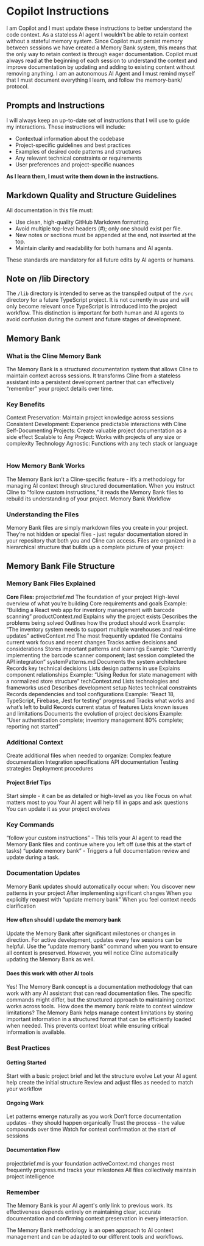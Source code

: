 # Copilot Instructions

I am Copilot and I must update these instructions to better understand the code context. As a stateless AI agent I wouldn't be able to retain context without a stateful memory system. Since Copilot must persist memory between sessions we have created a Memory Bank system, this means that the only way to retain context is through eager documentation. Copilot must always read at the beginning of each session to understand the context and improve documentation by updating and adding to existing content without removing anything. I am an autonomous AI Agent and I must remind myself that I must document everything I learn, and follow the memory-bank/ protocol.

## Prompts and Instructions

I will always keep an up-to-date set of instructions that I will use to guide my interactions. These instructions will include:

- Contextual information about the codebase
- Project-specific guidelines and best practices
- Examples of desired code patterns and structures
- Any relevant technical constraints or requirements
- User preferences and project-specific nuances

**As I learn them, I must write them down in the instructions.**

## Markdown Quality and Structure Guidelines

All documentation in this file must:

- Use clean, high-quality GitHub Markdown formatting.
- Avoid multiple top-level headers (#); only one should exist per file.
- New notes or sections must be appended at the end, not inserted at the top.
- Maintain clarity and readability for both humans and AI agents.

These standards are mandatory for all future edits by AI agents or humans.

## Note on /lib Directory

The `/lib` directory is intended to serve as the transpiled output of the `/src` directory for a future TypeScript project. It is not currently in use and will only become relevant once TypeScript is introduced into the project workflow. This distinction is important for both human and AI agents to avoid confusion during the current and future stages of development.

## Memory Bank

### What is the Cline Memory Bank

The Memory Bank is a structured documentation system that allows Cline to maintain context across sessions. It transforms Cline from a stateless assistant into a persistent development partner that can effectively “remember” your project details over time.

### Key Benefits

Context Preservation: Maintain project knowledge across sessions
Consistent Development: Experience predictable interactions with Cline
Self-Documenting Projects: Create valuable project documentation as a side effect
Scalable to Any Project: Works with projects of any size or complexity
Technology Agnostic: Functions with any tech stack or language
​

### How Memory Bank Works

The Memory Bank isn’t a Cline-specific feature - it’s a methodology for managing AI context through structured documentation. When you instruct Cline to “follow custom instructions,” it reads the Memory Bank files to rebuild its understanding of your project.
Memory Bank Workflow
​

### Understanding the Files

Memory Bank files are simply markdown files you create in your project. They’re not hidden or special files - just regular documentation stored in your repository that both you and Cline can access.
Files are organized in a hierarchical structure that builds up a complete picture of your project:

## Memory Bank File Structure

### Memory Bank Files Explained

**Core Files:**
projectbrief.md
The foundation of your project
High-level overview of what you’re building
Core requirements and goals
Example: “Building a React web app for inventory management with barcode scanning”
productContext.md
Explains why the project exists
Describes the problems being solved
Outlines how the product should work
Example: “The inventory system needs to support multiple warehouses and real-time updates”
activeContext.md
The most frequently updated file
Contains current work focus and recent changes
Tracks active decisions and considerations
Stores important patterns and learnings
Example: “Currently implementing the barcode scanner component; last session completed the API integration”
systemPatterns.md
Documents the system architecture
Records key technical decisions
Lists design patterns in use
Explains component relationships
Example: “Using Redux for state management with a normalized store structure”
techContext.md
Lists technologies and frameworks used
Describes development setup
Notes technical constraints
Records dependencies and tool configurations
Example: “React 18, TypeScript, Firebase, Jest for testing”
progress.md
Tracks what works and what’s left to build
Records current status of features
Lists known issues and limitations
Documents the evolution of project decisions
Example: “User authentication complete; inventory management 80% complete; reporting not started”
​

### Additional Context

Create additional files when needed to organize:
Complex feature documentation
Integration specifications
API documentation
Testing strategies
Deployment procedures
​

#### Project Brief Tips

Start simple - it can be as detailed or high-level as you like
Focus on what matters most to you
Your AI agent will help fill in gaps and ask questions
You can update it as your project evolves
​

### Key Commands

“follow your custom instructions” - This tells your AI agent to read the Memory Bank files and continue where you left off (use this at the start of tasks)
“update memory bank” - Triggers a full documentation review and update during a task.
​

### Documentation Updates

Memory Bank updates should automatically occur when:
You discover new patterns in your project
After implementing significant changes
When you explicitly request with “update memory bank”
When you feel context needs clarification

#### How often should I update the memory bank

Update the Memory Bank after significant milestones or changes in direction. For active development, updates every few sessions can be helpful. Use the “update memory bank” command when you want to ensure all context is preserved. However, you will notice Cline automatically updating the Memory Bank as well.

#### Does this work with other AI tools

Yes! The Memory Bank concept is a documentation methodology that can work with any AI assistant that can read documentation files. The specific commands might differ, but the structured approach to maintaining context works across tools.
​
How does the memory bank relate to context window limitations?
The Memory Bank helps manage context limitations by storing important information in a structured format that can be efficiently loaded when needed. This prevents context bloat while ensuring critical information is available.
​

### Best Practices

#### Getting Started

Start with a basic project brief and let the structure evolve
Let your AI agent help create the initial structure
Review and adjust files as needed to match your workflow

#### Ongoing Work

Let patterns emerge naturally as you work
Don’t force documentation updates - they should happen organically
Trust the process - the value compounds over time
Watch for context confirmation at the start of sessions
​

#### Documentation Flow

projectbrief.md is your foundation
activeContext.md changes most frequently
progress.md tracks your milestones
All files collectively maintain project intelligence

### Remember

The Memory Bank is your AI agent's only link to previous work. Its effectiveness depends entirely on maintaining clear, accurate documentation and confirming context preservation in every interaction.

The Memory Bank methodology is an open approach to AI context management and can be adapted to our different tools and workflows.
